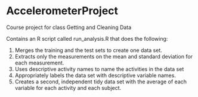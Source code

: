 # AccelerometerProject
Course project for class Getting and Cleaning Data

Contains an R script called run_analysis.R that does the following: 
<ol>
<li>Merges the training and the test sets to create one data set.
<li>Extracts only the measurements on the mean and standard deviation for each measurement. 
<li>Uses descriptive activity names to name the activities in the data set
<li>Appropriately labels the data set with descriptive variable names. 
<li>Creates a second, independent tidy data set with the average of each variable for each activity and each subject.
</ol>
